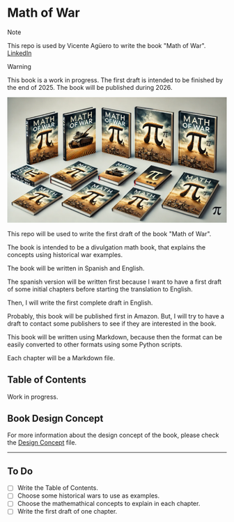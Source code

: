 # Math of War

> [!NOTE]
> This repo is used by Vicente Agüero to write the book "Math of War".
> [LinkedIn](https://www.linkedin.com/in/vicente-aguero/)

> [!WARNING]
> This book is a work in progress.
> The first draft is intended to be finished by the end of 2025.
> The book will be published during 2026.

![Design Concept](assets/img/design-concept.png)

This repo will be used to write the first draft of the book "Math of War".

The book is intended to be a divulgation math book,  that explains the
concepts using historical war examples.

The book will be written in Spanish and English.

The spanish version will be written first because I want to have a first draft
of some initial chapters before starting the translation to English.

Then, I will write the first complete draft in English.

Probably, this book will be published first in Amazon. But, I will try to have
a draft to contact some publishers to see if they are interested in the book.

This book will be written using Markdown, because then the format can be easily
converted to other formats using some Python scripts.

Each chapter will be a Markdown file.

## Table of Contents

Work in progress.

## Book Design Concept

For more information about the design concept of the book, please check the
[Design Concept](design_concept.md) file.

---

## To Do

- [ ] Write the Table of Contents.
- [ ] Choose some historical wars to use as examples.
- [ ] Choose the mathemathical concepts to explain in each chapter.
- [ ] Write the first draft of one chapter.